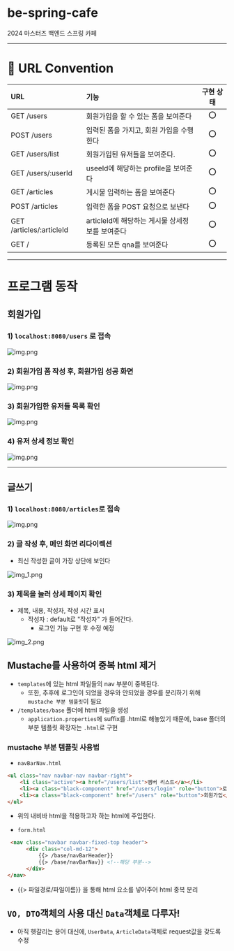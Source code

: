 # be-spring-cafe
2024 마스터즈 백엔드 스프링 카페

---

# 📜 URL Convention

| URL                      | 기능                             | 구현 상태 |
|:-------------------------|:-------------------------------|:-----:|
| GET /users               | 회원가입을 할 수 있는 폼을 보여준다           |  ⭕️   |
| POST /users              | 입력된 폼을 가지고, 회원 가입을 수행한다        |  ⭕️   |
| GET /users/list          | 회원가입된 유저들을 보여준다.               |  ⭕️   |
| GET /users/:userId       | useeId에 해당하는 profile을 보여준다     |  ⭕️   |
| GET /articles            | 게시물 입력하는 폼을 보여준다               |  ⭕️   |
| POST /articles           | 입력한 폼을 POST 요청으로 보낸다           |  ⭕️   |
| GET /articles/:articleId | articleId에 해당하는 게시물 상세정보를 보여준다 |  ⭕️   |
| GET /                    | 등록된 모든 qna를 보여준다               |  ⭕️   |

---

# 프로그램 동작

## 회원가입
### 1) ```localhost:8080/users``` 로 접속
![img.png](readme/img.png)

### 2) 회원가입 폼 작성 후, 회원가입 성공 화면
![img.png](readme/img1.png)

### 3) 회원가입한 유저들 목록 확인
![img.png](readme/img2.png)

### 4) 유저 상세 정보 확인
![img.png](readme/img4.png)

---

## 글쓰기
### 1) ```localhost:8080/articles```로 접속
![img.png](readme/img5.png)

### 2) 글 작성 후, 메인 화면 리다이렉션
- 최신 작성한 글이 가장 상단에 보인다

![img_1.png](readme/img6.png)

### 3) 제목을 눌러 상세 페이지 확인
- 제목, 내용, 작성자, 작성 시간 표시
  - 작성자 : default로 "작성자" 가 들어간다.
    - 로그인 기능 구현 후 수정 예정

![img_2.png](readme/img7.png)

## Mustache를 사용하여 중복 html 제거
- ```templates```에 있는 html 파일들의 nav 부분이 중복된다.
    - 또한, 추후에 로그인이 되었을 경우와 안되었을 경우를 분리하기 위해 ```mustache 부분 템플릿```이 필요
- ```/templates/base``` 폴더에 html 파일을 생성
    - ```application.properties```에 suffix를 .html로 해놓았기 때문에, base 폴더의 부분 템플릿 확장자는 ```.html```로 구현
### mustache 부분 템플릿 사용법
- ```navBarNav.html```
```html
<ul class="nav navbar-nav navbar-right">
    <li class="active"><a href="/users/list">멤버 리스트</a></li>
    <li><a class="black-component" href="/users/login" role="button">로그인</a></li>
    <li><a class="black-component" href="/users" role="button">회원가입</a></li>
</ul>
```
- 위의 내비바 html을 적용하고자 하는 html에 주입한다.

- ```form.html```
```html
 <nav class="navbar navbar-fixed-top header">
      <div class="col-md-12">
          {{> /base/navBarHeader}}  
          {{> /base/navBarNav}} <!--해당 부분-->
      </div>
</nav>
```
- {{> 파일경로/파일이름}} 을 통해 html 요소를 넣어주어 html 중복 분리

## ```VO, DTO```객체의 사용 대신 ```Data```객체로 다루자!
- 아직 헷갈리는 용어 대신에, ```UserData```, ```ArticleData```객체로 request값을 갖도록 수정
